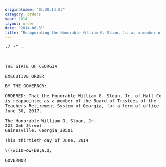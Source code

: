```yaml
---
originalname: "06.30.14.03"
category: orders
year: 2014
layout: order
date: "2014-06-30"
title: "Reappointing the Honorable William G. Sloan, Jr. as a member of the Board of Trustees of the Teachers Retirement System of Georgia"
---
```

<pre>
.7 -" .

   

THE STATE OF GEORGIA

EXECUTIVE ORDER

BY THE GOVERNOR:

ORDERED: That the Honorable William G. Sloan, Jr. of Hall County, Georgia,
is reappointed as a member of the Board of Trustees of the
Teachers Retirement System of Georgia, for a term of office ending
June 30, 2017.

The Honorable William G. Sloan, Jr.
322 Oak Street
Gainesville, Georgia 30501

This thirtieth day of June, 2014

\(\£IIO~ow\Be;a,Q,

GOVERNOR

</pre>
